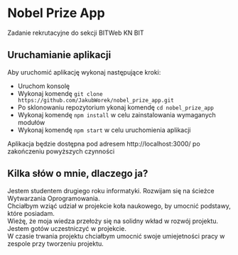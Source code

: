 # Nobel Prize App

Zadanie rekrutacyjne do sekcji BITWeb KN BIT

## Uruchamianie aplikacji

Aby uruchomić aplikację wykonaj następujące kroki:
- Uruchom konsolę
- Wykonaj komendę `git clone https://github.com/JakubWorek/nobel_prize_app.git`
- Po sklonowaniu repozytorium ykonaj komendę `cd nobel_prize_app`
- Wykonaj komendę `npm install` w celu zainstalowania wymaganych modułów
- Wykonaj komendę `npm start` w celu uruchomienia aplikacji

Aplikacja będzie dostępna pod adresem http://localhost:3000/ po zakończeniu powyższych czynności

## Kilka słów o mnie, dlaczego ja?

Jestem studentem drugiego roku informatyki. Rozwijam się na ścieżce Wytwarzania Oprogramowania.  
Chciałbym wziąć udział w projekcie koła naukowego, by umocnić podstawy, które posiadam.  
Wieżę, że moja wiedza przełoży się na solidny wkład w rozwój projektu.  
Jestem gotów uczestniczyć w projekcie.  
W czasie trwania projektu chciałbym umocnić swoje umiejetności pracy w zespole przy tworzeniu projektu.  
